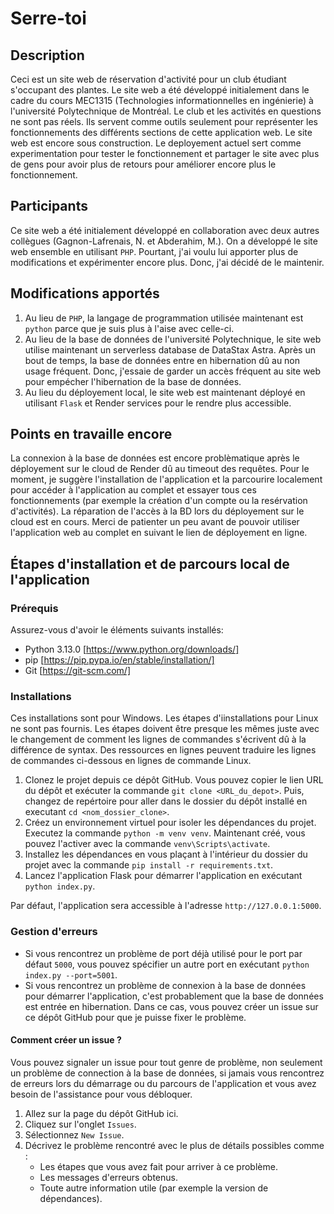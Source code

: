 # Serre-toi

## Description
Ceci est un site web de réservation d'activité pour un club étudiant s'occupant des plantes. Le site web a été développé initialement dans le cadre du cours MEC1315 (Technologies informationnelles en ingénierie) à l'université Polytechnique de Montréal. Le club et les activités en questions ne sont pas réels. Ils servent comme outils seulement pour représenter les fonctionnements des différents sections de cette application web.
Le site web est encore sous construction. Le deployement actuel sert comme experimentation pour tester le fonctionnement et partager le site avec plus de gens pour avoir plus de retours pour améliorer encore plus le fonctionnement.

## Participants
Ce site web a été initialement développé en collaboration avec deux autres collègues (Gagnon-Lafrenais, N. et Abderahim, M.). On a développé le site web ensemble en utilisant `PHP`. Pourtant, j'ai voulu lui apporter plus de modifications et expérimenter encore plus. Donc, j'ai décidé de le maintenir.

## Modifications apportés
1. Au lieu de `PHP`, la langage de programmation utilisée maintenant est `python` parce que je suis plus à l'aise avec celle-ci.
2. Au lieu de la base de données de l'université Polytechnique, le site web utilise maintenant un serverless database de DataStax Astra. Après un bout de temps, la base de données entre en hibernation dû au non usage fréquent. Donc, j'essaie de garder un accès fréquent au site web pour empécher l'hibernation de la base de données.
3. Au lieu du déployement local, le site web est maintenant déployé en utilisant `Flask` et Render services pour le rendre plus accessible.

## Points en travaille encore
La connexion à la base de données est encore problèmatique après le déployement sur le cloud de Render dû au timeout des requêtes. Pour le moment, je suggère l'installation de l'application et la parcourire localement pour accéder à l'application au complet et essayer tous ces fonctionnements (par exemple la création d'un compte ou la resérvation d'activités). La réparation de l'accès à la BD lors du déployement sur le cloud est en cours. Merci de patienter un peu avant de pouvoir utiliser l'application web au complet en suivant le lien de déployement en ligne.

## Étapes d'installation et de parcours local de l'application

### Prérequis
Assurez-vous d'avoir le éléments suivants installés:
- Python 3.13.0 [https://www.python.org/downloads/]
- pip [https://pip.pypa.io/en/stable/installation/]
- Git [https://git-scm.com/]

### Installations
Ces installations sont pour Windows. Les étapes d'iinstallations pour Linux ne sont pas fournis. Les étapes doivent être presque les mêmes juste avec le changement de comment les lignes de commandes s'écrivent dû à la différence de syntax. Des ressources en lignes peuvent traduire les lignes de commandes ci-dessous en lignes de commande Linux.

1. Clonez le projet depuis ce dépôt GitHub. Vous pouvez copier le lien URL du dépôt et exécuter la commande `git clone <URL_du_depot>`. Puis, changez de repértoire pour aller dans le dossier du dépôt installé en executant `cd <nom_dossier_clone>`.
2. Créez un environnement virtuel pour isoler les dépendances du projet. Executez la commande `python -m venv venv`. Maintenant créé, vous pouvez l'activer avec la commande `venv\Scripts\activate`.
3. Installez les dépendances en vous plaçant à l'intérieur du dossier du projet avec la commande `pip install -r requirements.txt`.
4. Lancez l'application Flask pour démarrer l'application en exécutant `python index.py`.

Par défaut, l'application sera accessible à l'adresse `http://127.0.0.1:5000`.

### Gestion d'erreurs
- Si vous rencontrez un problème de port déjà utilisé pour le port par défaut `5000`, vous pouvez spécifier un autre port en exécutant `python index.py --port=5001`.
- Si vous rencontrez un problème de connexion à la base de données pour démarrer l'application, c'est probablement que la base de données est entrée en hibernation. Dans ce cas, vous pouvez créer un issue sur ce dépôt GitHub pour que je puisse fixer le problème.

#### Comment créer un issue ?
Vous pouvez signaler un issue pour tout genre de problème, non seulement un problème de connection à la base de données, si jamais vous rencontrez de erreurs lors du démarrage ou du parcours de l'application et vous avez besoin de l'assistance pour vous débloquer. 
1. Allez sur la page du dépôt GitHub ici.
2. Cliquez sur l'onglet `Issues`.
3. Sélectionnez `New Issue`.
4. Décrivez le problème rencontré avec le plus de détails possibles comme :
   - Les étapes que vous avez fait pour arriver à ce problème.
   - Les messages d'erreurs obtenus.
   - Toute autre information utile (par exemple la version de dépendances).

